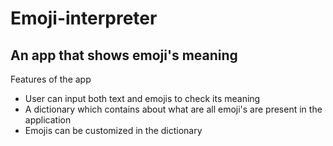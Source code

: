 # Emoji-interpreter

## An app that shows emoji's meaning

Features of the app

- User can input both text and emojis to check its meaning
- A dictionary which contains about what are all emoji's are present in the application
- Emojis can be customized in the dictionary
